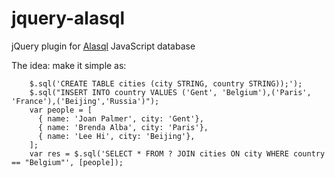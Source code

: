 jquery-alasql
=============

jQuery plugin for [Alasql](https://github.com/agershun/alasql) JavaScript database

The idea: make it simple as:
```
    $.sql('CREATE TABLE cities (city STRING, country STRING));');
    $.sql("INSERT INTO country VALUES ('Gent', 'Belgium'),('Paris', 'France'),('Beijing','Russia')");
    var people = [
      { name: 'Joan Palmer', city: 'Gent'},
      { name: 'Brenda Alba', city: 'Paris'},
      { name: 'Lee Hi', city: 'Beijing'},
    ];
    var res = $.sql('SELECT * FROM ? JOIN cities ON city WHERE country == "Belgium"', [people]);
```

